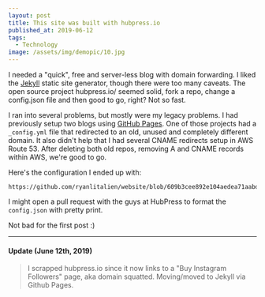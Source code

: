 ```yaml
---
layout: post
title: This site was built with hubpress.io
published_at: 2019-06-12
tags:
  - Technology
image: /assets/img/demopic/10.jpg
---
```


I needed a "quick", free and server-less blog with domain forwarding. I liked the [Jekyll](http://jekyllrb.com/) static site generator, though there were too many caveats. The open source project hubpress.io/ seemed solid, fork a repo, change a config.json file and then good to go, right? Not so fast.

I ran into several problems, but mostly were my legacy problems. I had previously setup two blogs using [GitHub Pages](https://pages.github.com/). One of those projects had a `_config.yml` file that redirected to an old, unused and completely different domain. It also didn't help that I had several CNAME redirects setup in AWS Route 53. After deleting both old repos, removing A and CNAME records within AWS, we're good to go.

Here's the configuration I ended up with:

```
https://github.com/ryanlitalien/website/blob/609b3cee892e104aedea71aabde16cd85ea4b63b/hubpress/config.json
```

I might open a pull request with the guys at HubPress to format the `config.json` with pretty print.

Not bad for the first post :)

---

#### Update (June 12th, 2019)

> I scrapped hubpress.io since it now links to a "Buy Instagram Followers" page, aka domain squatted. Moving/moved to Jekyll via Github Pages.
